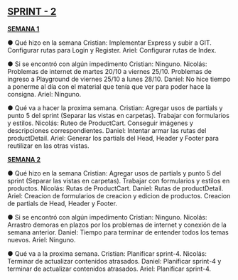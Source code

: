 ## **<u>SPRINT - 2</u>**

**<u>SEMANA 1</u>**

● Qué hizo en la semana
	Cristian: 
				Implementar Express y subir a GIT.
				Configurar rutas para Login y Register.                                                                                                                              	Ariel:                                                                                                                                                                                               				Configurar rutas de Index.

● Si se encontró con algún impedimento
	Cristian: 
				Ninguno.
	Nicolás:
				Problemas de internet de martes 20/10 a viernes 25/10.
				Problemas de ingreso a Playground de viernes 25/10 a lunes 28/10.                                                                 	Daniel:                                                                                                                       														      				No hice tiempo a ponerme al día con el material que tenía que ver para poder hace la consigna. 				                    	Ariel:                                                                                                                                                                                                				Ninguno.

● Qué va a hacer la proxima semana.
	Cristian:
				Agregar usos de partials y punto 5 del sprint (Separar las vistas en carpetas).
				Trabajar con formularios y estilos.
	Nicolás:
                Ruteo de ProductCart.
				Conseguir imágenes y descripciones correspondientes.
	Daniel: 																																							         	    				Intentar armar las rutas del productDetail.                                                                                                                          	Ariel:                                                                                                                                                                                                 				Generar los partials del Head, Header y Footer para reutilizar en las otras vistas.

**<u>SEMANA 2</u>**

● Qué hizo en la semana
	Cristian: 
				Agregar usos de partials y punto 5 del sprint (Separar las vistas en carpetas).
				Trabajar con formularios y estilos en productos.
	Nicolás:
                Rutas de ProductCart.                                                                                                                                                             	Daniel:                                                                                                                                                                                				Rutas de productDetail.                                                                                                                                                      	Ariel:                                                                                                                                                                                                    				Creacion de formularios de creacion y edicion de productos.																				  				Creacion de partials de Head, Header y Footer.

● Si se encontró con algún impedimento
	Cristian: 
				Ninguno.
	Nicolás:
				Arrastro demoras en plazos por los problemas de internet y conexión de la semana anterior.                                                                 	Daniel:                                                                                                                                                                                    				Tiempo para terminar de entender todos los temas nuevos.                                                                                               	Ariel:																																				                                                   				Ninguno.

● Qué va a la proxima semana.
	Cristian:
				Planificar sprint-4.
	Nicolás:
				Terminar de actualizar contenidos atrasados.                                                                                                                              	Daniel:                                                                                                                                                                                				Planificar sprint-4 y terminar de actualizar contenidos atrasados.								                                                       	Ariel:
				Planificar sprint-4.